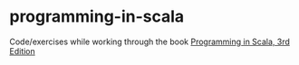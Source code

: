 # programming-in-scala
Code/exercises while working through the book [Programming in Scala, 3rd Edition](https://www.artima.com/shop/programming_in_scala_3ed)
